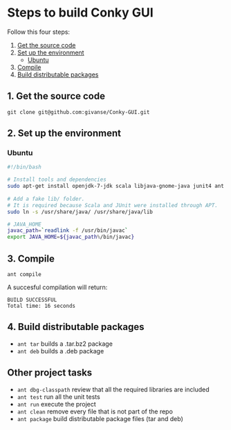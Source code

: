 # Steps to build Conky GUI

Follow this four steps:
   1. [Get the source code](build.md#1-get-the-source-code)
   2. [Set up the environment](build.md#2-set-up-the-environment)
      * [Ubuntu](build.md#ubuntu)
   3. [Compile](build.md#3-compile)
   4. [Build distributable packages](4-build-distributable-packages)

## 1. Get the source code

    git clone git@github.com:givanse/Conky-GUI.git

## 2. Set up the environment

### Ubuntu

```bash
#!/bin/bash

# Install tools and dependencies
sudo apt-get install openjdk-7-jdk scala libjava-gnome-java junit4 ant fakeroot lintian
    
# Add a fake lib/ folder.
# It is required because Scala and JUnit were installed through APT.
sudo ln -s /usr/share/java/ /usr/share/java/lib

# JAVA_HOME
javac_path=`readlink -f /usr/bin/javac`
export JAVA_HOME=${javac_path%/bin/javac} 
```

## 3. Compile

    ant compile
    
A succesful compilation will return:

    BUILD SUCCESSFUL
    Total time: 16 seconds

## 4. Build distributable packages
 * ```ant tar``` builds a .tar.bz2 package
 * ```ant deb``` builds a .deb package

## Other project tasks
 * ```ant dbg-classpath``` review that all the required libraries are included
 * ```ant test``` run all the unit tests
 * ```ant run``` execute the project
 * ```ant clean``` remove every file that is not part of the repo
 * ```ant package``` build distributable package files (tar and deb)

